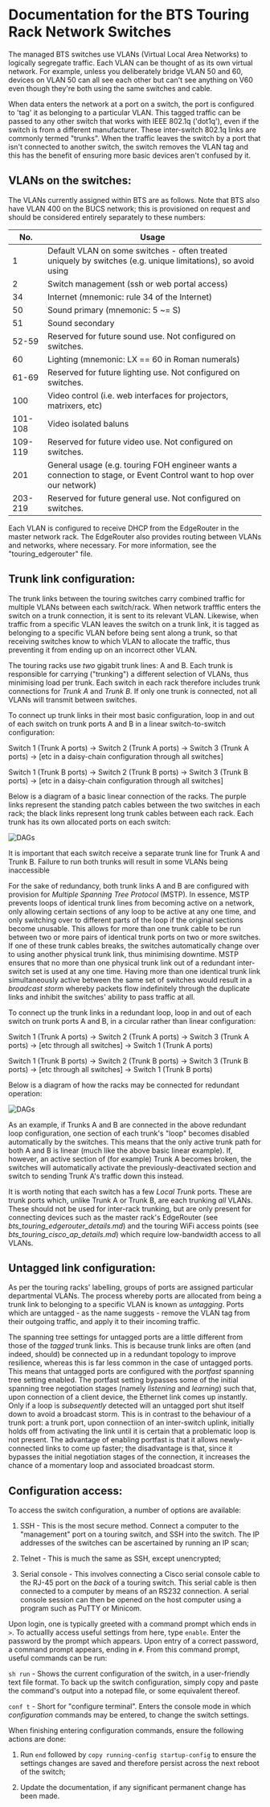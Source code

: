 Documentation for the BTS Touring Rack Network Switches
=======================================================

The managed BTS switches use VLANs (Virtual Local Area Networks) to logically segregate traffic. Each VLAN can be thought of as its own virtual network. For 
example, unless you deliberately bridge VLAN 50 and 60, devices on VLAN 50 can all see each other but can't see anything on V60 even though they're both using
the same switches and cable.

When data enters the network at a port on a switch, the port is configured to 'tag' it as belonging to a particular VLAN. This tagged traffic can be passed 
to any other switch that works with IEEE 802.1q ('dot1q'), even if the switch is from a different manufacturer. These inter-switch 802.1q links are commonly
termed "trunks". When the traffic leaves the switch by a port that isn't connected to another switch, the switch removes the VLAN tag and this has the benefit
of ensuring more basic devices aren't confused by it.

VLANs on the switches:
----------------------

The VLANs currently assigned within BTS are as follows. Note that BTS also have VLAN 400 on the BUCS network; this is provisioned on request and should 
be considered entirely separately to these numbers:

|No.|Usage|
|---|---|
|1|Default VLAN on some switches - often treated uniquely by switches (e.g. unique limitations), so avoid using|
|2|Switch management (ssh or web portal access)|
|34|Internet (mnemonic: rule 34 of the Internet)|
|50|Sound primary (mnemonic: 5 ~= S)|
|51|Sound secondary|
|52-59|Reserved for future sound use. Not configured on switches.|
|60|Lighting (mnemonic: LX == 60 in Roman numerals)|
|61-69|Reserved for future lighting use. Not configured on switches.|
|100|Video control (i.e. web interfaces for projectors, matrixers, etc)|
|101-108|Video isolated baluns|
|109-119|Reserved for future video use. Not configured on switches.|
|201|General usage (e.g. touring FOH engineer wants a connection to stage, or Event Control want to hop over our network)|
|203-219|Reserved for future general use. Not configured on switches.|

Each VLAN is configured to receive DHCP from the EdgeRouter in the master network rack. The EdgeRouter also provides routing between VLANs and 
networks, where necessary. For more information, see the "touring_edgerouter" file.

Trunk link configuration:
-------------------------

The trunk links between the touring switches carry combined traffic for multiple VLANs between each switch/rack. When network trafffic
enters the switch on a trunk connection, it is sent to its relevant VLAN. Likewise, when traffic from a specific VLAN leaves the switch
on a trunk link, it is tagged as belonging to a specific VLAN before being sent along a trunk, so that receiving switches know to which VLAN to allocate 
the traffic, thus preventing it from ending up on an incorrect other VLAN.

The touring racks use _two_ gigabit trunk lines: A and B. Each trunk is responsible for carrying ("trunking") a different selection of VLANs, thus minimising 
load per trunk. Each switch in each rack therefore includes trunk connections for _Trunk A_ and _Trunk B_. If only one trunk is connected, not all VLANs will 
transmit between switches.

To connect up trunk links in their most basic configuration, loop in and out of each switch on trunk ports A and B in a linear switch-to-switch 
configuration:

Switch 1 (Trunk A ports) -> Switch 2 (Trunk A ports) -> Switch 3 (Trunk A ports) -> [etc in a daisy-chain configuration through all switches] 

Switch 1 (Trunk B ports) -> Switch 2 (Trunk B ports) -> Switch 3 (Trunk B ports) -> [etc in a daisy-chain configuration through all switches]

Below is a diagram of a basic linear connection of the racks. The purple links represent the standing patch cables between the two switches in each rack; 
the black links represent long trunk cables between each rack. Each trunk has its own allocated ports on each switch:

 ![DAGs](https://github.com/Laserbeam31/bts-touring-networking-documentation-public/blob/main/linear_network_rack_connection.PNG)

It is important that each switch receive a separate trunk line for Trunk A and Trunk B. Failure to run both trunks will result in some VLANs being
inaccessible

For the sake of redundancy, both trunk links A and B are configured with provision for _Multiple Spanning Tree Protocol_ (MSTP). In essence, MSTP 
prevents loops of identical trunk lines from becoming active on a network, only allowing certain sections of any loop to be active at any one time,
and only switching over to different parts of the loop if the original sections become unusable. This allows for more than one trunk cable to be run
between two or more pairs of identical trunk ports on two or more switches. If one of these trunk cables breaks, the switches automatically change
over to using another physical trunk link, thus minimising downtime. MSTP ensures that no more than one physical trunk link out of a redundant 
inter-switch set is used at any one time. Having more than one identical trunk link simultaneously active between the same set of switches would
result in a _broadcast storm_ whereby packets flow indefinitely through the duplicate links and inhibit the switches' ability to pass traffic at all.

To connect up the trunk links in a redundant loop, loop in and out of each switch on trunk ports A and B, in a circular rather than linear
configuration:

Switch 1 (Trunk A ports) -> Switch 2 (Trunk A ports) -> Switch 3 (Trunk A ports) -> [etc through all switches] -> Switch 1 (Trunk A ports) 

Switch 1 (Trunk B ports) -> Switch 2 (Trunk B ports) -> Switch 3 (Trunk B ports) -> [etc through all switches] -> Switch 1 (Trunk B ports)

Below is a diagram of how the racks may be connected for redundant operation:

 ![DAGs](https://github.com/Laserbeam31/bts-touring-networking-documentation-public/blob/main/redundant_network_rack_connection.PNG)

As an example, if Trunks A and B are connected in the above redundant loop configuration, one section of each trunk's "loop" becomes disabled automatically 
by the switches. This means that the only active trunk path for both A and B is linear (much like the above basic linear example). If, however, an active 
section of (for example) Trunk A becomes broken, the switches will automatically activate the previously-deactivated section and switch to sending Trunk 
A's traffic down this instead.

It is worth noting that each switch has a few _Local Trunk_ ports. These are trunk ports which, unlike Trunk A or Trunk B, are each trunking _all_ VLANs. 
These should not be used for inter-rack trunking, but are only present for connecting devices such as the master rack's EdgeRouter (see
_bts_touring_edgerouter_details.md_) and the touring WiFi access points (see _bts_touring_cisco_ap_details.md_) which require low-bandwidth access to all 
VLANs.

Untagged link configuration:
----------------------------

As per the touring racks' labelling, groups of ports are assigned particular departmental VLANs. The process whereby ports are allocated from being a
trunk link to belonging to a specific VLAN is known as _untagging_. Ports which are untagged - as the name suggests - remove the VLAN tag from their
outgoing traffic, and apply it to their incoming traffic.

The spanning tree settings for untagged ports are a little different from those of the _tagged_ trunk links. This is because trunk links are often (and 
indeed, should) be connected up in a redundant topology to improve resilience, whereas this is far less common in the case of untagged ports. This means 
that untagged ports are configured with the _portfast_ spanning tree setting enabled. The portfast setting bypasses some of the initial spanning tree 
negotiation stages (namely _listening_ and _learning_) such that, upon connection of a client device, the Ethernet link comes up instantly. Only if a loop is 
_subsequently_ detected will an untagged port shut itself down to avoid a broadcast storm. This is in contrast to the behaviour of a trunk port: a trunk 
port, upon connectiion of an inter-switch uplink, initially holds off from activating the link until it is certain that a problematic loop is not 
present. The advantage of enabling portfast is that it allows newly-connected links to come up faster; the disadvantage is that, since it bypasses the 
initial negotiation stages of the connection, it increases the chance of a momentary loop and associated broadcast storm.

Configuration access:
---------------------

To access the switch configuration, a number of options are available:

1. SSH            - This is the most secure method. Connect a computer to the "management" port on a touring switch, and SSH into the switch. The IP
                    addresses of the switches can be ascertained by running an IP scan;
         
3. Telnet         - This is much the same as SSH, except unencrypted;

4. Serial console - This involves connecting a Cisco serial console cable to the RJ-45 port on the _back_ of a touring switch. This serial cable is then
                    connected to a computer by means of an RS232 connection. A serial console session can then be opened on the host computer
                    using a program such as PuTTY or Minicom.
                    
Upon login, one is typically greeted with a command prompt which ends in `>`. To actuallly access useful settings from here, type `enable`.
Enter the password by the prompt which appears. Upon entry of a correct password, a command prompt appears, ending in `#`. From this command
prompt, useful commands can be run:

`sh run`          - Shows the current configuration of the switch, in a user-friendly text file format. To back up the switch configuration, simply copy                                          and paste the command's output into a notepad file, or some equivalent thereof.
           
 `conf t`         - Short for "configure terminal". Enters the console mode in which _configuration_ commands may be entered, to change the switch
                    settings.
                    
When finishing entering configuration commands, ensure the following actions are done:

1. Run `end` followed by `copy running-config startup-config` to ensure the settings changes are saved and therefore persist across the next reboot of the switch;

2. Update the documentation, if any significant permanent change has been made.
